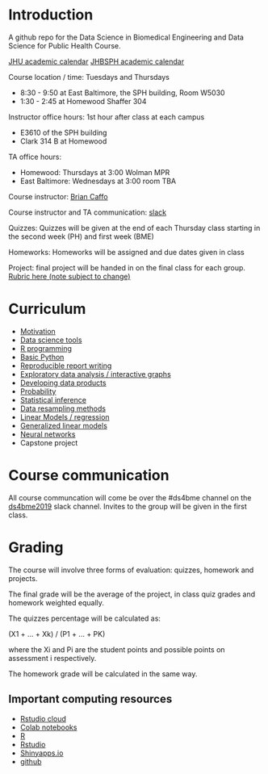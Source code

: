 # Introduction

A github repo for the Data Science in Biomedical Engineering and Data Science for Public Health Course.

[JHU academic calendar](https://studentaffairs.jhu.edu/registrar/academic-calendar/)
[JHBSPH academic calendar](https://www.jhsph.edu/academics/calendar/2019-2020.html/)

Course location / time: Tuesdays and Thursdays
* 8:30 - 9:50 at East Baltimore, the SPH building, Room W5030
* 1:30 - 2:45 at Homewood Shaffer 304

Instructor office hours: 1st hour after class at each campus
 * E3610 of the SPH building
 * Clark 314 B at Homewood

TA office hours:
* Homewood: Thursdays at 3:00 Wolman MPR
* East Baltimore: Wednesdays at 3:00 room TBA


Course instructor: [Brian Caffo](www.bcaffo.com)

Course instructor and TA communication: [slack](https://ds4ph-bme.slack.com)

Quizzes: Quizzes will be given at the end of each Thursday class starting in the second week (PH) and first week (BME)

Homeworks: Homeworks will be assigned and due dates given in class

Project: final project will be handed in on the final class for each group. [Rubric here (note subject to change)](https://github.com/bcaffo/ds4ph-bme/blob/master/projectRubric.md)


# Curriculum

* [Motivation](https://github.com/bcaffo/ds4bme/blob/master/motivation.md)
* [Data science tools](https://github.com/bcaffo/ds4bme/blob/master/dataScienceTools.md)
* [R programming](https://github.com/bcaffo/ds4bme/blob/master/rprogramming.md)
* [Basic Python](https://github.com/bcaffo/ds4bme_intro/tree/master/notebooks)
* [Reproducible report writing](https://github.com/bcaffo/ds4bme/blob/master/reproducible.md)
* [Exploratory data analysis / interactive graphs](https://github.com/bcaffo/ds4bme/blob/master/eda.md)
* [Developing data products](https://github.com/bcaffo/ds4bme/blob/master/ddp.md)
* [Probability](https://github.com/bcaffo/ds4bme/blob/master/probability.md) 
* [Statistical inference](https://github.com/bcaffo/ds4bme/blob/master/inference.md)
* [Data resampling methods](https://github.com/bcaffo/ds4bme/blob/master/resampling.md)
* [Linear Models / regression](https://github.com/bcaffo/ds4bme/blob/master/regression.md)
* [Generalized linear models](https://github.com/bcaffo/ds4bme/blob/master/regression.md)
* [Neural networks](https://github.com/bcaffo/ds4bme/tree/master)
* Capstone project

# Course communication
All course communcation will come be over the #ds4bme channel on the [ds4bme2019](https://ds4ph-bme.slack.com) slack channel. Invites to the group will be given in the first class.

# Grading
The course will involve three forms of evaluation: quizzes, homework and projects.

The final grade will be the average of the project, in class quiz grades and homework weighted equally.

The quizzes percentage will be calculated as: 

(X1 + ... + Xk) / (P1 + ... + PK) 

where the Xi and Pi are the student points and possible points on assessment i respectively.

The homework grade will be calculated in the same way.


## Important computing resources

* [Rstudio cloud](https://rstudio.cloud/)
* [Colab notebooks](https://colab.research.google.com/)
* [R](https://cran.r-project.org/)
* [Rstudio](https://rstudio.com/)
* [Shinyapps.io](https://www.shinyapps.io/)
* [github](https://github.com/)




